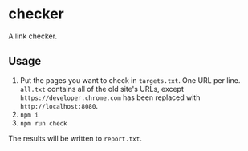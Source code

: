 # checker

A link checker.

## Usage

1. Put the pages you want to check in `targets.txt`. One URL per line.
   `all.txt` contains all of the old site's URLs, except 
   `https://developer.chrome.com` has been replaced with `http://localhost:8080`.
1. `npm i`
1. `npm run check`

The results will be written to `report.txt`.